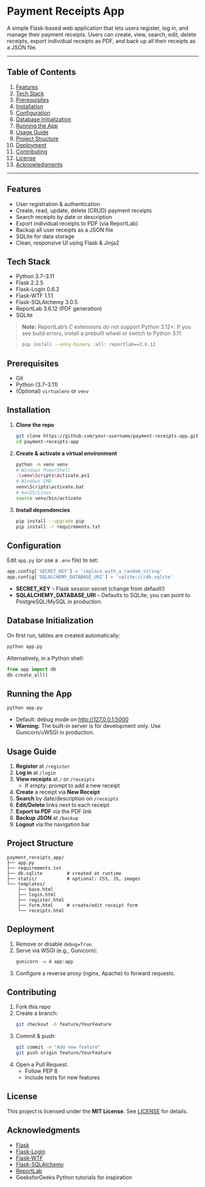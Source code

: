 # Payment Receipts App

A simple Flask-based web application that lets users register, log in, and manage their payment receipts. Users can create, view, search, edit, delete receipts, export individual receipts as PDF, and back up all their receipts as a JSON file.

---

## Table of Contents

1. [Features](#features)  
2. [Tech Stack](#tech-stack)  
3. [Prerequisites](#prerequisites)  
4. [Installation](#installation)  
5. [Configuration](#configuration)  
6. [Database Initialization](#database-initialization)  
7. [Running the App](#running-the-app)  
8. [Usage Guide](#usage-guide)  
9. [Project Structure](#project-structure)  
10. [Deployment](#deployment)  
11. [Contributing](#contributing)  
12. [License](#license)  
13. [Acknowledgments](#acknowledgments)  

---

## Features

- User registration & authentication  
- Create, read, update, delete (CRUD) payment receipts  
- Search receipts by date or description  
- Export individual receipts to PDF (via ReportLab)  
- Backup all user receipts as a JSON file  
- SQLite for data storage  
- Clean, responsive UI using Flask & Jinja2  

## Tech Stack

- Python 3.7–3.11  
- Flask 2.2.5  
- Flask-Login 0.6.2  
- Flask-WTF 1.1.1  
- Flask-SQLAlchemy 3.0.5  
- ReportLab 3.6.12 (PDF generation)  
- SQLite  

> **Note:** ReportLab’s C extensions do not support Python 3.12+. If you see build errors, install a prebuilt wheel or switch to Python 3.11:
>
> ```bash
> pip install --only-binary :all: reportlab==3.6.12
> ```

## Prerequisites

- Git  
- Python (3.7–3.11)  
- (Optional) `virtualenv` or `venv`  

## Installation

1. **Clone the repo**  
   ```bash
   git clone https://github.com/your-username/payment-receipts-app.git
   cd payment-receipts-app
   ```

2. **Create & activate a virtual environment**  
   ```bash
   python -m venv venv
   # Windows PowerShell
   .\venv\Scripts\Activate.ps1
   # Windows CMD
   venv\Scripts\activate.bat
   # macOS/Linux
   source venv/bin/activate
   ```

3. **Install dependencies**  
   ```bash
   pip install --upgrade pip
   pip install -r requirements.txt
   ```

## Configuration

Edit `app.py` (or use a `.env` file) to set:

```python
app.config['SECRET_KEY'] = 'replace_with_a_random_string'
app.config['SQLALCHEMY_DATABASE_URI'] = 'sqlite:///db.sqlite'
```

- **SECRET_KEY** – Flask session secret (change from default!)  
- **SQLALCHEMY_DATABASE_URI** – Defaults to SQLite; you can point to PostgreSQL/MySQL in production.

## Database Initialization

On first run, tables are created automatically:

```bash
python app.py
```

Alternatively, in a Python shell:

```python
from app import db
db.create_all()
```

## Running the App

```bash
python app.py
```

- Default: debug mode on http://127.0.0.1:5000  
- **Warning:** The built-in server is for development only. Use Gunicorn/uWSGI in production.

## Usage Guide

1. **Register** at `/register`  
2. **Log in** at `/login`  
3. **View receipts** at `/` or `/receipts`  
   - If empty: prompt to add a new receipt  
4. **Create** a receipt via **New Receipt**  
5. **Search** by date/description on `/receipts`  
6. **Edit/Delete** links next to each receipt  
7. **Export to PDF** via the PDF link  
8. **Backup JSON** at `/backup`  
9. **Logout** via the navigation bar  

## Project Structure

```
payment_receipts_app/
├── app.py
├── requirements.txt
├── db.sqlite         # created at runtime
├── static/           # optional: CSS, JS, images
└── templates/
    ├── base.html
    ├── login.html
    ├── register.html
    ├── form.html     # create/edit receipt form
    └── receipts.html
```

## Deployment

1. Remove or disable `debug=True`.  
2. Serve via WSGI (e.g., Gunicorn):  
   ```bash
   gunicorn -w 4 app:app
   ```  
3. Configure a reverse proxy (nginx, Apache) to forward requests.

## Contributing

1. Fork this repo  
2. Create a branch:  
   ```bash
   git checkout -b feature/YourFeature
   ```  
3. Commit & push:  
   ```bash
   git commit -m "Add new feature"
   git push origin feature/YourFeature
   ```  
4. Open a Pull Request.  
   - Follow PEP 8  
   - Include tests for new features

## License

This project is licensed under the **MIT License**. See [LICENSE](LICENSE) for details.

## Acknowledgments

- [Flask](https://flask.palletsprojects.com/)  
- [Flask-Login](https://flask-login.readthedocs.io/)  
- [Flask-WTF](https://flask-wtf.readthedocs.io/)  
- [Flask-SQLAlchemy](https://flask-sqlalchemy.palletsprojects.com/)  
- [ReportLab](https://www.reportlab.com/)  
- GeeksforGeeks Python tutorials for inspiration  
